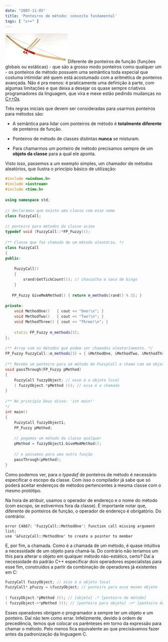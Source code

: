 ```yaml
---
date: "2007-11-05"
title: 'Ponteiros de método: conceito fundamental'
tags: [ "c++" ]
---
```


[![Arrow Pointer](/images/arrow-pointer.jpg)](/images/arrow-pointer.jpg)Diferente de ponteiros de função (funções globais ou estáticas) - que são a grosso modo ponteiros como qualquer um - os ponteiros de método possuem uma semântica toda especial que costuma intimidar até quem está acostumado com a aritmética de ponteiros avançada. Não é pra menos: é praticamente uma definição à parte, com algumas limitações e que deixa a desejar os quase sempre criativos programadores da linguagem, que vira e mexe estão pedindo mudanças no [C++0x](http://www.artima.com/cppsource/cpp0x.html).

Três regras iniciais que devem ser consideradas para usarmos ponteiros para métodos são:




    
  * A semântica para lidar com ponteiros de método é **totalmente diferente** de ponteiros de função.

    
  * Ponteiros de método de classes distintas **nunca** se misturam.

    
  * Para chamarmos um ponteiro de método precisamos sempre de um **objeto da classe** para a qual ele aponta.





Visto isso, passemos a um exemplo simples, um chamador de métodos aleatórios, que ilustra o princípio básico de utilização:

```cpp
#include <windows.h>
#include <iostream>
#include <time.h>

using namespace std;

// declaramos que existe uma classe com esse nome
class FuzzyCall;

// ponteiro para métodos da classe acima
typedef void (FuzzyCall::*FP_Fuzzy)();

/** Classe que faz chamada de um método aleatório. */
class FuzzyCall
{
public:

	FuzzyCall()
	{
		srand(GetTickCount()); // chacoalha o saco de bingo
	}

   FP_Fuzzy GiveMeAMethod() { return m_methods[rand() % 3]; }

private:
	void MethodOne()   { cout << "One!\n"; }
	void MethodTwo()   { cout << "Two!\n"; }
	void MethodThree() { cout << "Three!\n"; }

	static FP_Fuzzy m_methods[3];
};

/** Array com os métodos que podem ser chamados aleatoriamente. */
FP_Fuzzy FuzzyCall::m_methods[3] = { &MethodOne, &MethodTwo, &MethodThree };

/** Recebe um ponteiro para um método de FuzzyCall e chama com um objeto local. */
void passThrough(FP_Fuzzy pMethod)
{
	FuzzyCall fuzzyObject; // esse é o objeto local
	( fuzzyObject.*pMethod )(); // essa é a chamada
}

/** No princípio Deus disse: 'int main!'
*/
int main()
{
	FuzzyCall fuzzyObject1;
	FP_Fuzzy pMethod;

	// pegamos um método da classe qualquer
	pMethod = fuzzyObject1.GiveMeAMethod();

	// e passamos para uma outra função
	passThrough(pMethod);
} 

```


Como podemos ver, para o _typedef_ de ponteiros de método é necessário especificar o escopo da classe. Com isso o compilador já sabe que só poderá aceitar endereços de métodos pertencentes à mesma classe com o mesmo protótipo.

Na hora de atribuir, usamos o operador de endereço e o nome do método (com escopo, se estivermos fora da classe). É importante notar que, diferente de ponteiros de função, o operador de endereço é obrigatório. Do contrário:


    
    error C4867: 'FuzzyCall::MethodOne': function call missing argument list;
    use '&FuzzyCall::MethodOne' to create a pointer to member



E, por fim, a chamada. Como é a chamada de um método, é quase intuitiva a necessidade de um objeto para chamá-la. Do contrário não teríamos um this para alterar o objeto em qualquer método não-estático, certo? Daí a necessidade do padrão C++ especificar dois operadores especialistas para esse fim, construídos a partir da combinação de operadores já existentes em C:

```cpp
FuzzyCall fuzzyObject; // esse é o objeto local
FuzzyCall* pFuzzy = &fuzzyObject; // ponteiro para esse mesmo objeto

( fuzzyObject.*pMethod )(); // [objeto] .* [ponteiro de método]
( fuzzyObject->*pMethod )(); // [ponteiro para objeto] ->* [ponteiro de método] 

```


Esses operadores obrigam o programador a sempre ter um objeto e um ponteiro. Daí não tem como errar. Infelizmente, devido à ordem de precedência, temos que colocar os parênteses em torno da expressão para chamar o método. Pelo menos fica equivalente ao que precisávamos fazer antes da padronização da linguagem C.
